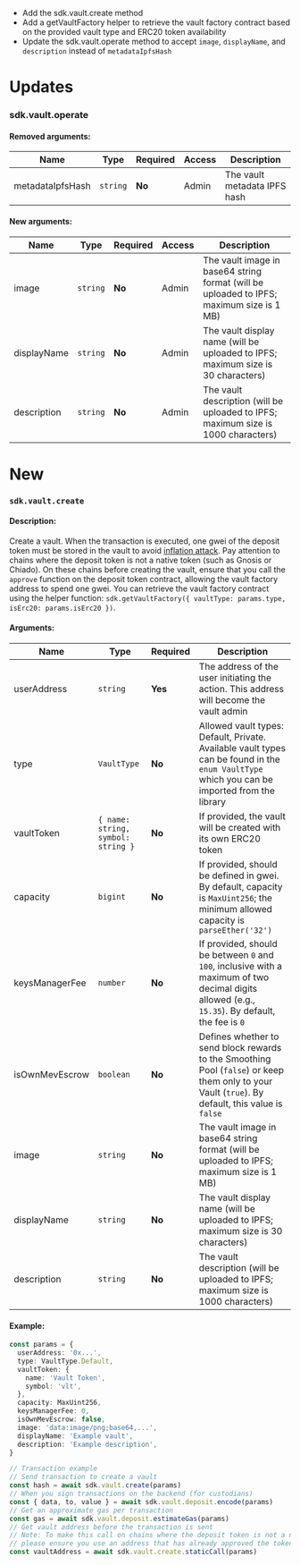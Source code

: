 - Add the sdk.vault.create method
- Add a getVaultFactory helper to retrieve the vault factory contract based on the provided vault type and ERC20 token availability
- Update the sdk.vault.operate method to accept `image`, `displayName`, and `description` instead of `metadataIpfsHash`

# Updates
### sdk.vault.operate

#### Removed arguments:

| Name             | Type     | Required | Access | Description                  |
|------------------|----------|----------|--------|------------------------------|
| metadataIpfsHash | `string` | **No**   | Admin  | The vault metadata IPFS hash |

#### New arguments:

| Name                      | Type                                         | Required | Access               | Description                                                                                                                                                                 |
|---------------------------|----------------------------------------------|----------|----------------------|-----------------------------------------------------------------------------------------------------------------------------------------------------------------------------|
| image                     | `string`                                     | **No**   | Admin                | The vault image in base64 string format (will be uploaded to IPFS; maximum size is 1 MB)                                                                                    |  
| displayName               | `string`                                     | **No**   | Admin                | The vault display name (will be uploaded to IPFS; maximum size is 30 characters)                                                                                            |  
| description               | `string`                                     | **No**   | Admin                | The vault description (will be uploaded to IPFS; maximum size is 1000 characters)                                                                                           |  


# New
### `sdk.vault.create`

#### Description:

Create a vault. When the transaction is executed, one gwei of the deposit token must be stored in the vault to avoid [inflation attack](https://blog.openzeppelin.com/a-novel-defense-against-erc4626-inflation-attacks).
Pay attention to chains where the deposit token is not a native token (such as Gnosis or Chiado).
On these chains before creating the vault, ensure that you call the `approve` function on the deposit token contract,
allowing the vault factory address to spend one gwei.
You can retrieve the vault factory contract using the helper function: `sdk.getVaultFactory({ vaultType: params.type, isErc20: params.isErc20 })`.

#### Arguments:

| Name           | Type                               | Required | Description                                                                                                                                       |
|----------------|------------------------------------|----------|---------------------------------------------------------------------------------------------------------------------------------------------------|
| userAddress    | `string`                           | **Yes**  | The address of the user initiating the action. This address will become the vault admin                                                           |
| type           | `VaultType`                        | **No**   | Allowed vault types: Default, Private. Available vault types can be found in the `enum VaultType` which you can be imported from the library      |
| vaultToken     | `{ name: string, symbol: string }` | **No**   | If provided, the vault will be created with its own ERC20 token                                                                                   |
| capacity       | `bigint`                           | **No**   | If provided, should be defined in gwei. By default, capacity is `MaxUint256`; the minimum allowed capacity is `parseEther('32')`                  |
| keysManagerFee | `number`                           | **No**   | If provided, should be between `0` and `100`, inclusive with a maximum of two decimal digits allowed (e.g., `15.35`). By default, the fee is `0`  |
| isOwnMevEscrow | `boolean`                          | **No**   | Defines whether to send block rewards to the Smoothing Pool (`false`) or keep them only to your Vault (`true`). By default, this value is `false` |
| image          | `string`                           | **No**   | The vault image in base64 string format (will be uploaded to IPFS; maximum size is 1 MB)                                                          |  
| displayName    | `string`                           | **No**   | The vault display name (will be uploaded to IPFS; maximum size is 30 characters)                                                                  |  
| description    | `string`                           | **No**   | The vault description (will be uploaded to IPFS; maximum size is 1000 characters)                                                                 |  

#### Example:

```ts
const params = {
  userAddress: '0x...',
  type: VaultType.Default,
  vaultToken: {
    name: 'Vault Token',
    symbol: 'vlt',
  },
  capacity: MaxUint256,
  keysManagerFee: 0,
  isOwnMevEscrow: false,
  image: 'data:image/png;base64,...',
  displayName: 'Example vault',
  description: 'Example description',
}

// Transaction example
// Send transaction to create a vault
const hash = await sdk.vault.create(params)
// When you sign transactions on the backend (for custodians)
const { data, to, value } = await sdk.vault.deposit.encode(params)
// Get an approximate gas per transaction
const gas = await sdk.vault.deposit.estimateGas(params)
// Get vault address before the transaction is sent  
// Note: To make this call on chains where the deposit token is not a native token (e.g., Gnosis, Chiado),  
// please ensure you use an address that has already approved the token.  
const vaultAddress = await sdk.vault.create.staticCall(params)
```